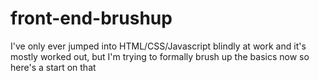 # front-end-brushup
 I've only ever jumped into HTML/CSS/Javascript blindly at work and it's mostly worked out, but I'm trying to formally brush up the basics now so here's a start on that
